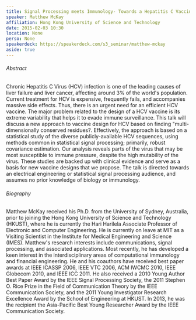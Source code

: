 ```yaml
---
title: Signal Processing meets Immunology- Towards a Hepatitis C Vaccine via High-Dimensional Covariance Estimation 
speaker: Matthew McKay
affiliation: Hong Kong University of Science and Technology
date: 2015-02-03 10:30
location: None
perso: None
speakerdeck: https://speakerdeck.com/s3_seminar/matthew-mckay
aside: true
---
```


###### Abstract
Chronic Hepatitis C Virus (HCV) infection is one of the leading causes
of liver failure and liver cancer, affecting around 3% of the world's
population. Current treatment for HCV is expensive, frequently fails,
and accompanies massive side effects. Thus, there is an urgent need
for an efficient HCV vaccine. The major problem related to the design
of a HCV vaccine is its extreme variability that helps it to evade
immune surveillance. This talk will discuss a new approach to vaccine
design for HCV based on finding "multi-dimensionally conserved
residues?. Effectively, the approach is based on a statistical study
of the diverse publicly-available HCV sequences, using methods common
in statistical signal processing; primarily, robust covariance
estimation. Our analysis reveals parts of the virus that may be most
susceptible to immune pressure, despite the high mutability of the
virus. These studies are backed up with clinical evidence and serve as
a basis for new vaccine designs that we propose. The talk is directed
towards an electrical engineering or statistical signal processing
audience, and assumes no prior knowledge of biology or immunology.

###### Biography
Matthew McKay received his Ph.D. from the University of Sydney,
Australia, prior to joining the Hong Kong University of Science and
Technology (HKUST), where he is currently the Hari Harilela Associate
Professor of Electronic and Computer Engineering. He is currently on
leave at MIT as a Visiting Scientist in the Institute for Medical
Engineering and Science (IMES). Matthew's research interests include
communications, signal processing, and associated applications. Most
recently, he has developed a keen interest in the interdisciplinary
areas of computational immunology and financial engineering. He and
his coauthors have received best paper awards at IEEE ICASSP 2006,
IEEE VTC 2006, ACM IWCMC 2010, IEEE Globecom 2010, and IEEE ICC 2011.
He also received a 2010 Young Author Best Paper Award by the IEEE
Signal Processing Society, the 2011 Stephen O. Rice Prize in the Field
of Communication Theory by the IEEE Communication Society, and the
2011 Young Investigator Research Excellence Award by the School of
Engineering at HKUST. In 2013, he was the recipient the Asia-Pacific
Best Young Researcher Award by the IEEE Communication Society.